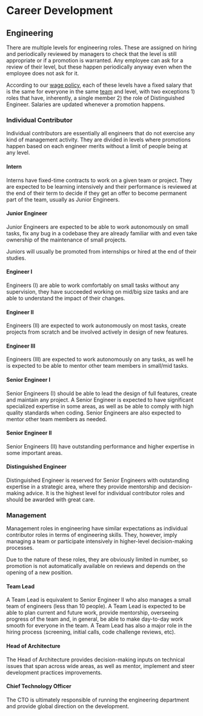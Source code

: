 # Career Development

## Engineering

There are multiple levels for engineering roles. These are assigned on hiring
and periodically reviewed by managers to check that the level is still
appropriate or if a promotion is warranted. Any employee can ask for a review of
their level, but these happen periodically anyway even when the employee does
not ask for it.

According to our [wage policy](wage_policy.md), each of these levels have a
fixed salary that is the same for everyone in the same
[team](engineering-teams.md) and level, with two exceptions 1) roles that have,
inherently, a single member 2) the role of Distinguished Engineer. Salaries are updated whenever a promotion happens.

### Individual Contributor

Individual contributors are essentially all engineers that do not exercise any
kind of management activity. They are divided in levels where promotions happen
based on each engineer merits without a limit of people being at any level.

#### Intern

Interns have fixed-time contracts to work on a given team or project. They are
expected to be learning intensively and their performance is reviewed at the end
of their term to decide if they get an offer to become permanent part of the
team, usually as Junior Engineers.

#### Junior Engineer

Junior Engineers are expected to be able to work autonomously on small tasks,
fix any bug in a codebase they are already familiar with and even take ownership
of the maintenance of small projects.

Juniors will usually be promoted from internships or hired at the end of their studies.

#### Engineer I

Engineers (I) are able to work comfortably on small tasks without any supervision, they have 
succeeded working on mid/big size tasks and are able to understand the impact of their
changes.

#### Engineer II

Engineers (II) are expected to work autonomously on most tasks, create projects from
scratch and be involved actively in design of new features.

#### Engineer III

Engineers (III) are expected to work autonomously on any tasks, as well he is expected to
be able to mentor other team members in small/mid tasks.

#### Senior Engineer I

Senior Engineers (I) should be able to lead the design of full features, create
and maintain any project. A Senior Engineer is expected to have significant
specialized expertise in some areas, as well as be able to comply with high
quality standards when coding. Senior Engineers are also expected to mentor
other team members as needed.

#### Senior Engineer II

Senior Engineers (II) have outstanding performance and higher expertise in some important areas.

#### Distinguished Engineer

Distinguished Engineer is reserved for Senior Engineers with outstanding expertise in a
strategic area, where they provide mentorship and decision-making advice. It is
the highest level for individual contributor roles and should be awarded with great care.

### Management

Management roles in engineering have similar expectations as individual
contributor roles in terms of engineering skills. They, however, imply managing
a team or participate intensively in higher-level decision-making processes.

Due to the nature of these roles, they are obviously limited in number, so
promotion is not automatically available on reviews and depends on the opening
of a new position.

#### Team Lead

A Team Lead is equivalent to Senior Engineer II who also manages a small team of
engineers (less than 10 people). A Team Lead is expected to be able to plan
current and future work, provide mentorship, overseeing progress of the team
and, in general, be able to make day-to-day work smooth for everyone in the team. 
A Team Lead has also a major role in the hiring process (screening, initial calls, 
code challenge reviews, etc).

#### Head of Architecture

The Head of Architecture provides decision-making inputs on technical issues
that span across wide areas, as well as mentor, implement and steer development
practices improvements.

#### Chief Technology Officer

The CTO is ultimately responsible of running the engineering department and
provide global direction on the development.

